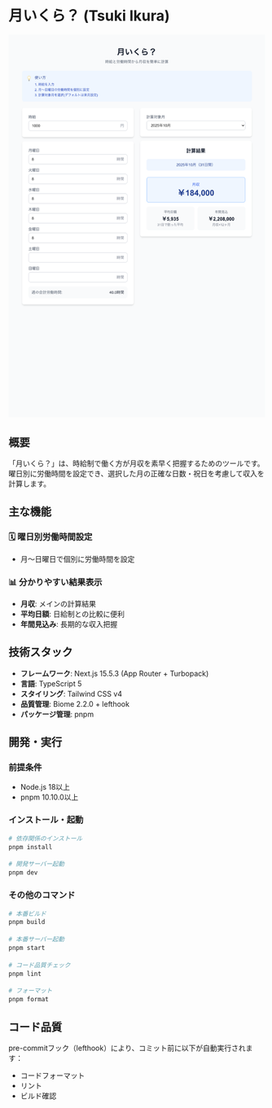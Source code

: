 # 月いくら？ (Tsuki Ikura)

![月いくら？のスクリーンショット](public/tsuki-ikura.png)

## 概要

「月いくら？」は、時給制で働く方が月収を素早く把握するためのツールです。
曜日別に労働時間を設定でき、選択した月の正確な日数・祝日を考慮して収入を計算します。

## 主な機能

### 🗓️ 曜日別労働時間設定

- 月〜日曜日で個別に労働時間を設定

### 📊 分かりやすい結果表示

- **月収**: メインの計算結果
- **平均日額**: 日給制との比較に便利
- **年間見込み**: 長期的な収入把握

## 技術スタック

- **フレームワーク**: Next.js 15.5.3 (App Router + Turbopack)
- **言語**: TypeScript 5
- **スタイリング**: Tailwind CSS v4
- **品質管理**: Biome 2.2.0 + lefthook
- **パッケージ管理**: pnpm

## 開発・実行

### 前提条件

- Node.js 18以上
- pnpm 10.10.0以上

### インストール・起動

```bash
# 依存関係のインストール
pnpm install

# 開発サーバー起動
pnpm dev
```

### その他のコマンド

```bash
# 本番ビルド
pnpm build

# 本番サーバー起動
pnpm start

# コード品質チェック
pnpm lint

# フォーマット
pnpm format
```

## コード品質

pre-commitフック（lefthook）により、コミット前に以下が自動実行されます：

- コードフォーマット
- リント
- ビルド確認
